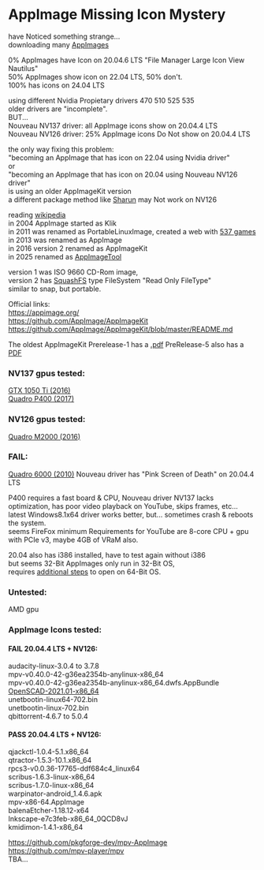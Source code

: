 # AppImage Missing Icon Mystery

have Noticed something strange... </br>
downloading many [AppImages](https://www.appimagehub.com/browse) </br>

0% AppImages have Icon on 20.04.6 LTS "File Manager Large Icon View Nautilus" </br>
50% AppImages show icon on 22.04 LTS, 50% don't.</br>
100% has icons on 24.04 LTS </br>

using different Nvidia Propietary drivers 470 510 525 535 </br>
older drivers are "incomplete". </br>
BUT...</br>
Nouveau NV137 driver: all AppImage icons show on 20.04.4 LTS </br>
Nouveau NV126 driver: 25% AppImage icons Do Not show on 20.04.4 LTS </br>

the only way fixing this problem: </br>
"becoming an AppImage that has icon on 22.04 using Nvidia driver"</br>
or </br>
"becoming an AppImage that has icon on 20.04 using Nouveau NV126 driver"</br>
is using an older AppImageKit version </br>
a different package method like [Sharun](https://github.com/VHSgunzo/sharun) may Not work on NV126 </br>

reading [wikipedia](https://en.wikipedia.org/wiki/AppImage) </br>
in 2004 AppImage started as Klik </br>
in 2011 was renamed as PortableLinuxImage, created a web with [537 games](https://portablelinuxgames.org/) </br>
in 2013 was renamed as AppImage </br>
in 2016 version 2 renamed as AppImageKit </br>
in 2025 renamed as [AppImageTool](https://github.com/AppImage/appimagetool/releases/tag/continuous) </br>

version 1 was ISO 9660 CD-Rom image, </br>
version 2 has [SquashFS](https://en.wikipedia.org/wiki/SquashFS) type FileSystem "Read Only FileType" </br>
similar to snap, but portable. </br>

Official links: </br>
https://appimage.org/ </br>
https://github.com/AppImage/AppImageKit </br>
https://github.com/AppImage/AppImageKit/blob/master/README.md </br>

The oldest AppImageKit Prerelease-1 has a [.pdf](https://github.com/AppImage/AppImageKit/releases/download/1/AppImage.Mythbusting.2020.pdf)
PreRelease-5 also has a [PDF](https://github.com/AppImage/AppImageKit/releases/download/5/AppImage.pdf)


### NV137 gpus tested:  </br>
[GTX 1050 Ti (2016)](https://www.techpowerup.com/gpu-specs/geforce-gtx-1050-ti.c2885) </br>
[Quadro P400 (2017)](https://www.techpowerup.com/gpu-specs/quadro-p400.c2934) </br>

### NV126 gpus tested: </br>
[Quadro M2000 (2016)](https://www.techpowerup.com/gpu-specs/quadro-m2000.c2837) </br>

### FAIL: </br>
[Quadro 6000 (2010)](https://www.techpowerup.com/gpu-specs/quadro-6000.c896) Nouveau driver has "Pink Screen of Death" on 20.04.4 LTS </br>

P400 requires a fast board & CPU, Nouveau driver NV137 lacks optimization, has poor video playback on YouTube, skips frames, etc... </br>
latest Windows8.1x64 driver works better, but... sometimes crash & reboots the system. </br>
seems FireFox minimum Requirements for YouTube are 8-core CPU + gpu with PCIe v3, maybe 4GB of VRaM also. </br>

20.04 also has i386 installed, have to test again without i386 </br>
but seems 32-Bit AppImages only run in 32-Bit OS, </br>
requires [additional steps](https://github.com/RazZziel/PortableLinuxGames/wiki/Setup-a-64bit-system-to-run-32bit-appimages) to open on 64-Bit OS. </br>

### Untested: </br>
AMD gpu </br>

### AppImage Icons tested: </br>
#### FAIL 20.04.4 LTS + NV126: </br>
audacity-linux-3.0.4 to 3.7.8 </br>
mpv-v0.40.0-42-g36ea2354b-anylinux-x86_64 </br>
mpv-v0.40.0-42-g36ea2354b-anylinux-x86_64.dwfs.AppBundle </br>
[OpenSCAD-2021.01-x86_64](https://github.com/openscad/openscad) </br>
unetbootin-linux64-702.bin </br>
unetbootin-linux-702.bin </br>
qbittorrent-4.6.7 to 5.0.4 </br>


#### PASS 20.04.4 LTS + NV126: </br>
qjackctl-1.0.4-5.1.x86_64 </br>
qtractor-1.5.3-10.1.x86_64 </br>
rpcs3-v0.0.36-17765-ddf684c4_linux64 </br>
scribus-1.6.3-linux-x86_64 </br>
scribus-1.7.0-linux-x86_64 </br>
warpinator-android_1.4.6.apk </br>
mpv-x86-64.AppImage </br>
balenaEtcher-1.18.12-x64  </br>
Inkscape-e7c3feb-x86_64_0QCD8vJ </br>
kmidimon-1.4.1-x86_64 </br>


https://github.com/pkgforge-dev/mpv-AppImage </br>
https://github.com/mpv-player/mpv </br>
TBA... </br>

